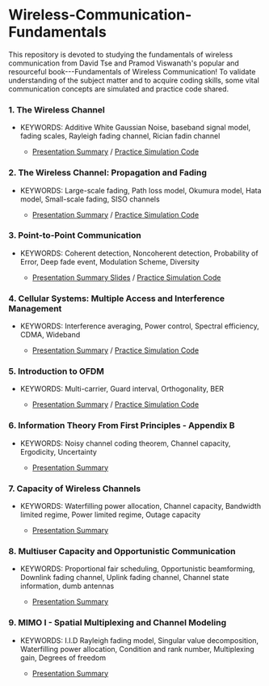 # Wireless-Communication-Fundamentals
This repository is devoted to studying the fundamentals of wireless communication from David Tse and Pramod Viswanath's popular and resourceful book---Fundamentals of Wireless Communication!
To validate understanding of the subject matter and to acquire coding skills, some vital communication concepts are simulated and practice code shared.

### 1. The Wireless Channel
- KEYWORDS: Additive White Gaussian Noise, baseband signal model, fading scales, Rayleigh fading channel, Rician fadin channel

  - [Presentation Summary](https://github.com/ekwao9/Wireless-Communication-Fundamentals/blob/main/Chapter%201/HBNU-The%20Wireless%20Channel.pptx.pdf) / [Practice Simulation Code](https://github.com/ekwao9/Wireless-Communication-Fundamentals/tree/main/Simulations/Chapter%201)


### 2. The Wireless Channel: Propagation and Fading
- KEYWORDS: Large-scale fading, Path loss model, Okumura model, Hata model, Small-scale fading, SISO channels

  - [Presentation Summary](https://github.com/ekwao9/Wireless-Communication-Fundamentals/blob/main/Chapter%202/HBNU-The%20Wireless%20Channel-Fading%20and%20Propagation.pptx.pdf) / [Practice Simulation Code](https://github.com/ekwao9/Wireless-Communication-Fundamentals/tree/main/Chapter%202)



### 3. Point-to-Point Communication
- KEYWORDS: Coherent detection, Noncoherent detection, Probability of Error, Deep fade event, Modulation Scheme, Diversity

  - [Presentation Summary Slides](https://docs.google.com/presentation/d/1Vj-k-ql7_zYSzBjG-bFW3Cpi2akm5nVe/edit#slide=id.p1) / [Practice Simulation Code](https://github.com/ekwao9/Wireless-Communication-Fundamentals/tree/main/Chapter%203)



### 4. Cellular Systems: Multiple Access and Interference Management
- KEYWORDS: Interference averaging, Power control, Spectral efficiency, CDMA, Wideband

  - [Presentation Summary](https://github.com/ekwao9/Wireless-Communication-Fundamentals/blob/main/Chapter%204/HBNU-Multiple%20Access%20and%20Interference%20Management.pdf) / [Practice Simulation Code](https://github.com/ekwao9/Wireless-Communication-Fundamentals/blob/main/Chapter%204/spec_eff.m)



### 5. Introduction to OFDM
- KEYWORDS: Multi-carrier, Guard interval, Orthogonality, BER

  - [Presentation Summary](https://github.com/ekwao9/Wireless-Communication-Fundamentals/blob/main/Chapter%205/HBNU-Introduction%20to%20OFDM.pdf) / [Practice Simulation Code](https://github.com/ekwao9/Wireless-Communication-Fundamentals/blob/main/Chapter%205/orthogonality_test.m)



### 6. Information Theory From First Principles - Appendix B
- KEYWORDS: Noisy channel coding theorem, Channel capacity, Ergodicity, Uncertainty

  - [Presentation Summary](https://github.com/ekwao9/Wireless-Communication-Fundamentals/blob/main/Appendix%20B/HBNU-Information%20Theory.pdf)



### 7. Capacity of Wireless Channels
- KEYWORDS: Waterfilling power allocation, Channel capacity, Bandwidth limited regime, Power limited regime, Outage capacity

  - [Presentation Summary](https://github.com/ekwao9/Wireless-Communication-Fundamentals/blob/main/Chapter%207/HBNU-Capacity%20of%20wireless%20channels.pdf)

### 8. Multiuser Capacity and Opportunistic Communication
- KEYWORDS: Proportional fair scheduling, Opportunistic beamforming, Downlink fading channel, Uplink fading channel, Channel state information, dumb antennas

  - [Presentation Summary](https://github.com/ekwao9/Wireless-Communication-Fundamentals/blob/main/Chapter%208/HBNU-Multiuser%20Capacity%20and%20Opportunistic%20Communication.pdf)



### 9. MIMO I -  Spatial Multiplexing and Channel Modeling
- KEYWORDS: I.I.D Rayleigh fading model, Singular value decomposition, Waterfilling power allocation, Condition and rank number, Multiplexing gain, Degrees of freedom

  - [Presentation Summary](https://github.com/ekwao9/Wireless-Communication-Fundamentals/blob/main/Chapter%209/HBNU-MIMO%20I-Spatial%20Multiplexing%20and%20Channel%20Modeling.pdf)
